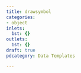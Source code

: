 ```yaml
---
title: drawsymbol
categories:
- object
inlets:
  1st: {}
outlets:
  1st: {}
draft: true
pdcategory: Data Templates

---
```


